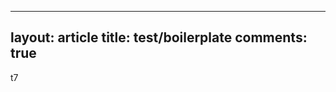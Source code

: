 <!-- Global site tag (gtag.js) - Google Analytics -->
<script async src="https://www.googletagmanager.com/gtag/js?id=UA-121680114-1"></script>
<script>
  window.dataLayer = window.dataLayer || [];
  function gtag(){dataLayer.push(arguments);}
  gtag('js', new Date());

  gtag('config', 'UA-121680114-1');
</script>
---
layout: article
title: test/boilerplate
comments: true
---

t7
